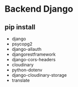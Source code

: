 # Backend Django
## pip install
>
  - django
  - psycopg2
  - django-allauth
  - djangorestframework
  - django-cors-headers
  - cloudinary
  - python-dotenv
  - django-cloudinary-storage
  - translate